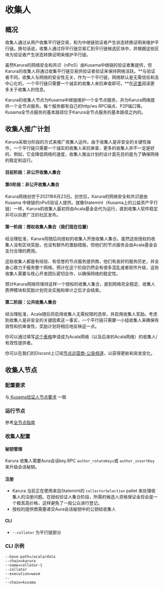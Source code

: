 # 收集人

## 概况 <a href="#overview" id="overview"></a>

收集人通过从用户收集平行链交易，和为中继链验证者产生状态转换证明来维护平行链。换句话说，收集人通过将平行链交易汇到平行链候选区块中，并根据这些区块为验证者产生状态转换证明来维护平行链。

虽然Karura的网络安全和共识（nPoS）由Kusama中继链的验证者集提供，但Karura的收集人将通过收集平行链交易供验证者验证来保持网络活跃。**与验证者不同，收集人与网络的安全性无关，作为一个平行链，网络默认是无需信任和去中心化的，一个平行链只需要一个诚实的收集人来抗审查即可。**在[这里](https://wiki.polkadot.network/docs/learn-collator)阅读更多关于收集人的信息。

Karura的收集人节点为Kusama中继链维护一个全节点服务，并为Karura网络提供一个全节点服务。每个服务都有自己的http/ws RPC端点、P2P端口等。Kusama全节点服务的基本路径位于Karura全节点服务的基本路径之内的。

## 收集人推广计划&#x20;

Karura采取分阶段的方式来推广收集人运作。由于收集人是非安全的关键性操作，一个平行链只需要一个诚实的收集人来抗审查，更多的收集人并不一定是好的，例如，它会降低网络的速度，收集人推出计划的设计首先目的是为了确保网络的稳定和运行。

#### **目前阶段：非公开收集人集合**

#### **第0阶段：非公开收集人集合**

Karura网络创世于2021年6月23日。创世后，Karura的网络安全和共识是由Kusama 中继链的nPoS验证人提供。就像Statemint（Kusama上的公益资产平行链）一样，Karura的收集人最初将由Acala基金会代为运行，直到收集人软件稳定并可以向更广泛的社区发布。

#### **第一阶段：授权收集人集合（我们现在位置）**

经治理批准，Karura将随后向授权的收集人开放收集人集合。虽然这些授权的收集人没有区块奖励，也没有额外的激励措施，但他们的节点服务会由Acala基金会支付合理的费用。

这些收集人都是有经验、有信誉的节点服务提供商，他们有良好的服务历史，并全身心致力于服务整个网络。预计在这个阶段仍然会有很多混乱或者软件升级，这些收集人需要与核心开发团队密切合作，以确保网络的稳定性。

预计Karura网络将保持这样一个授权的收集人集合，直到网络完全稳定、收集人质押模块和奖励计划完全实施和审计之后才会结束。

#### 第二阶段：公共收集人集合&#x20;

经治理批准，Acala随后将启用收集人无需权限的选举，并启用收集人奖励。考虑到收集人是非安全的关键因素这一事实，一个平行链只需要一小组收集人来确保有效性和抗审查性，奖励计划将相应地反映这一点。

你可以通过填写[这个表格](https://docs.google.com/forms/d/e/1FAIpQLSeEl9KI0baZQXlPXoXB-tP9axe7kyHSJlx4rNAJ0kqij4SW6A/viewform?usp=send\_form)申请成为Acala网络（以及后来的Acala网络）的收集人/有效性提供者。

你可以在我们的Discord上订阅[节点运营商-公告频道](https://discord.com/invite/uWSZWsUcEn)，以获得更新和突发变化。&#x20;

## 收集人节点 <a href="#collator-node" id="collator-node"></a>

### 配置要求 <a href="#spec-requirement" id="spec-requirement"></a>

与[ Kusama验证人节点要求](https://guide.kusama.network/docs/maintain-guides-how-to-validate-kusama/#requirements) 一致

### 运行节点 <a href="#run-node" id="run-node"></a>

参考[全节点指南](../acala-wang-luo/quan-jie-dian.md)

### 收集人配置 <a href="#collator-configuration" id="collator-configuration"></a>

#### **秘钥管理** <a href="#key-management" id="key-management"></a>

Karura 收集人需要Aura会话key.RPC  `author_rotateKeys`或 `author_insertKey` 来升级会话秘钥。

#### **注册** <a href="#registration" id="registration"></a>

* Karura 当前正在使用来自Statemint的 `collectorSelection` pallet 来处理收集人的注册问题。在授权验证人集合阶段，所需的候选人资格保证金将会是一个极其高价格，这样避免了一般公众进行登记。
* 授权的提供商需要递交Aura会话秘钥中的公钥给收集人

#### CLI <a href="#cli" id="cli"></a>

* `--collator` 为平行链部分

### **CLI 示例** <a href="#example-cli" id="example-cli"></a>

```
--base-path=/acala/data
--chain=karura
--name=collator-1
--collator
--execution=wasm
--
--chain=kusama
```
